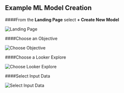 ## Example ML Model Creation

####From the **Landing Page** select **+ Create New Model**

![Landing Page](https://github.com/looker-open-source/app-ml-accelerator/blob/marketplace-release-v1.0.1/images/1%20-%20Landing%20Page.png)

####Choose an Objective

![Choose Objective](https://github.com/looker-open-source/app-ml-accelerator/blob/marketplace-release-v1.0.1/images/2%20-%20Choose%20Objective.png)

####Choose a Looker Explore

![Choose Looker Explore](https://github.com/looker-open-source/app-ml-accelerator/blob/marketplace-release-v1.0.1/images/3%20-%20Choose%20Looker%20Explore.png)

####Select Input Data

![Select Input Data](https://github.com/looker-open-source/app-ml-accelerator/blob/marketplace-release-v1.0.1/images/4%20-%20Select%20Input%20Data.png)

